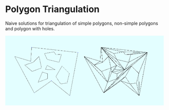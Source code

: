# Polygon Triangulation
Naive solutions for triangulation of simple polygons, non-simple polygons and polygon with holes.

![alt text](https://github.com/Greycher/Polygon-Triangulation/blob/master/Pictures/Screenshot.png?raw=true)

